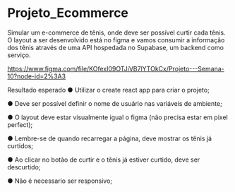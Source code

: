 # Projeto_Ecommerce

Simular um e-commerce de tênis, onde deve ser possível curtir cada
tênis. O layout a ser desenvolvido está no figma e vamos consumir a informação dos tênis
através de uma API hospedada no Supabase, um backend como serviço.

https://www.figma.com/file/KOfexI09OTJiVB7lYTOkCx/Projeto---Semana-10?node-id=2%3A3

Resultado esperado
● Utilizar o create react app para criar o projeto;

● Deve ser possível definir o nome de usuário nas variáveis de ambiente;

● O layout deve estar visualmente igual o figma (não precisa estar em pixel perfect);

● Lembre-se de quando recarregar a página, deve mostrar os tênis já curtidos;

● Ao clicar no botão de curtir e o tênis já estiver curtido, deve ser descurtido;

● Não é necessario ser responsivo;
